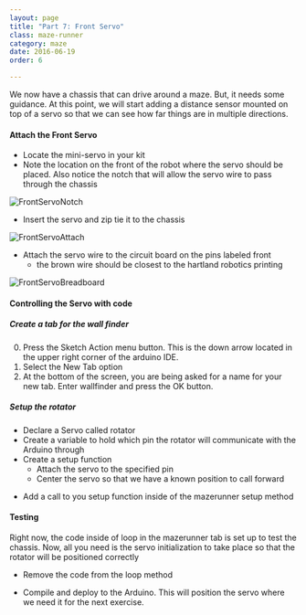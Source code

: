 ```yaml
---
layout: page
title: "Part 7: Front Servo"
class: maze-runner
category: maze
date: 2016-06-19
order: 6

---
```


We now have a chassis that can drive around a maze. But, it needs some guidance. At this point, we will start adding a distance sensor mounted on top of a servo so that we can see how far things are in multiple directions.

#### Attach the Front Servo

* Locate the mini-servo in your kit
* Note the location on the front of the robot where the servo should be placed. Also notice the notch that will allow the servo wire to pass through the chassis

![FrontServoNotch]({{site.baseurl}}/assets/mazerunner/frontservo_chassis.jpg)

* Insert the servo and zip tie it to the chassis

![FrontServoAttach]({{site.baseurl}}/assets/mazerunner/frontservo_attach.jpg)

* Attach the servo wire to the circuit board on the pins labeled front
    * the brown wire should be closest to the hartland robotics printing

![FrontServoBreadboard]({{site.baseurl}}/assets/mazerunner/frontservo_circuitboard.jpg)

#### Controlling the Servo with code

##### Create a tab for the wall finder

0. Press the Sketch Action menu button. This is the down arrow located
in the upper right corner of the arduino IDE.
0. Select the New Tab option
0. At the bottom of the screen, you are being asked for a name for your
new tab. Enter wallfinder and press the OK button.

##### Setup the rotator

* Declare a Servo called rotator
* Create a variable to hold which pin the rotator will communicate with the Arduino through
* Create a setup function
    * Attach the servo to the specified pin
    * Center the servo so that we have a known position to call forward

<script src="https://gist.github.com/dennisburton/33a6e9736d692ba49426b397a4d9d5c7.js"></script>


* Add a call to you setup function inside of the mazerunner setup method

<script src="https://gist.github.com/dennisburton/5caa08d6462ac2cbae5282fe7b5b73e7.js"></script>


#### Testing

Right now, the code inside of loop in the mazerunner tab is set up to test the chassis. Now, all you need is the servo initialization to take place so that the rotator will be positioned correctly

* Remove the code from the loop method

<script src="https://gist.github.com/dennisburton/c2bf3732c38482466d5bda1a7d1cfd91.js"></script>

* Compile and deploy to the Arduino. This will position the servo where we need it for the next exercise.
